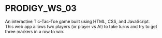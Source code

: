 # PRODIGY_WS_03
An interactive Tic-Tac-Toe game built using HTML, CSS, and JavaScript. This web app allows two players (or player vs AI) to take turns and try to get three markers in a row to win.

